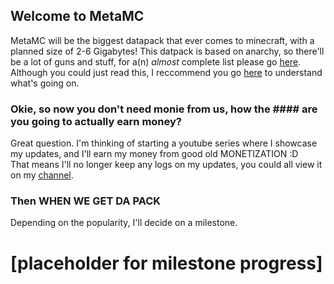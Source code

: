 ## Welcome to MetaMC
MetaMC will be the biggest datapack that ever comes to minecraft, with a planned size of 2-6 Gigabytes! This datpack is based on anarchy, so there'll be a lot of guns and stuff, for a(n) *almost* complete list please go [here](https://github.com/NOTANO0B/MetaMC/blob/master/planned-features.md).
<br> Although you could just read this, I reccommend you go [here](https://github.com/NOTANO0B/MetaMC/blob/master/old.md) to understand what's going on.
### Okie, so now you don't need monie from us, how the #### are you going to actually earn money?
Great question. I'm thinking of starting a youtube series where I showcase my updates, and I'll earn my money from good old MONETIZATION :D
<br> That means I'll no longer keep any logs on my updates, you could all view it on my [channel](https://www.youtube.com/channel/UCJQxqjtVvZIQ6ERq4e3auug?view_as=subscriber).
### Then WHEN WE GET DA PACK
Depending on the popularity, I'll decide on a milestone.
# [placeholder for milestone progress]

